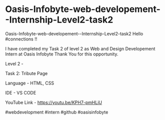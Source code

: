 # Oasis-Infobyte-web-developement--Internship-Level2-task2
Oasis-Infobyte-web-developement--Internship-Level2-task2
Hello #connections !!

I have completed my Task 2 of level 2 as Web and Design Developement Intern at Oasis Infobyte Thank You for this opportunity.

Level 2 -

Task 2: Tribute Page

Language - HTML, CSS

IDE - VS CODE

YouTube Link - https://youtu.be/KPH7-pmHLiU

#webdevelopment #intern #github #oasisinfobyte
